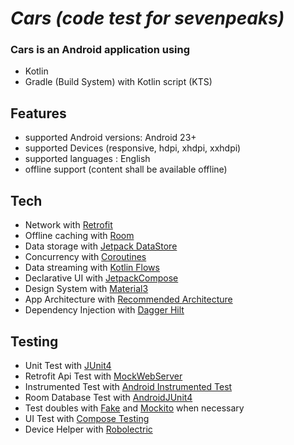 # _Cars (code test for sevenpeaks)_

### Cars is an Android application using
- Kotlin
- Gradle (Build System) with Kotlin script (KTS)

## Features
- supported Android versions: Android 23+
- supported Devices (responsive, hdpi, xhdpi, xxhdpi)
- supported languages : English
- offline support (content shall be available offline)

## Tech
 - Network with [Retrofit](https://square.github.io/retrofit/)
 - Offline caching with [Room](https://developer.android.com/training/data-storage/room)
 - Data storage with [Jetpack DataStore](https://developer.android.com/topic/libraries/architecture/datastore)
 - Concurrency with [Coroutines](https://developer.android.com/kotlin/coroutines)
 - Data streaming with [Kotlin Flows](https://developer.android.com/kotlin/flow)
 - Declarative UI with [JetpackCompose](https://developer.android.com/jetpack/compose) 
 - Design System with [Material3](https://developer.android.com/jetpack/androidx/releases/compose-material3)
 - App Architecture with [Recommended Architecture](https://developer.android.com/topic/architecture)
 - Dependency Injection with [Dagger Hilt](https://developer.android.com/training/dependency-injection/hilt-android)

## Testing
 - Unit Test with [JUnit4](https://developer.android.com/training/testing/instrumented-tests/androidx-test-libraries/rules)
 - Retrofit Api Test with [MockWebServer](https://github.com/square/okhttp/tree/master/mockwebserver)
 - Instrumented Test with [Android Instrumented Test](https://developer.android.com/training/testing/instrumented-tests)
 - Room Database Test with [AndroidJUnit4](https://developer.android.com/reference/androidx/test/runner/AndroidJUnit4)
 - Test doubles with [Fake](https://developer.android.com/training/testing/fundamentals/test-doubles) and [Mockito](https://site.mockito.org/) when necessary
 - UI Test with [Compose Testing](https://developer.android.com/jetpack/compose/testing)
 - Device Helper with [Robolectric](https://robolectric.org)


